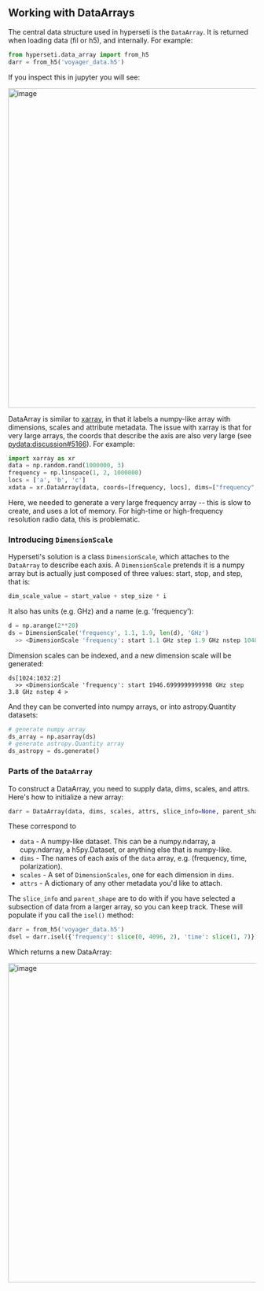 ## Working with DataArrays

The central data structure used in hyperseti is the `DataArray`. It is returned when loading data (fil or h5), and internally. For example:

```python
from hyperseti.data_array import from_h5
darr = from_h5('voyager_data.h5')
```
If you inspect this in jupyter you will see:

<img width="650" alt="image" src="https://user-images.githubusercontent.com/713251/126744321-575ecfc6-9f37-4cff-82b1-8e4351c1eaf9.png">

DataArray is similar to [xarray](http://xarray.pydata.org/en/stable/), in that it labels a numpy-like array with dimensions, scales and attribute metadata.
The issue with xarray is that for very large arrays, the coords that describe the axis are also very large (see [pydata:discussion#5166](https://github.com/pydata/xarray/discussions/5156)). For example:
```python
import xarray as xr
data = np.random.rand(1000000, 3)
frequency = np.linspace(1, 2, 1000000)
locs = ['a', 'b', 'c']
xdata = xr.DataArray(data, coords=[frequency, locs], dims=["frequency", "space"])
```
Here, we needed to generate a very large frequency array -- this is slow to create, and uses a lot of memory. For high-time or high-frequency resolution radio data,
this is problematic. 

### Introducing `DimensionScale`

Hyperseti's solution is a class `DimensionScale`, which attaches to the `DataArray` to describe each axis. 
A `DimensionScale` pretends it is a numpy array but is actually just composed of three values: start, stop, and step, that is:
```python
dim_scale_value = start_value + step_size * i
```

It also has units (e.g. GHz) and a name (e.g. 'frequency'):
```python
d = np.arange(2**20)
ds = DimensionScale('frequency', 1.1, 1.9, len(d), 'GHz')
  >> <DimensionScale 'frequency': start 1.1 GHz step 1.9 GHz nstep 1048576 >
```

Dimension scales can be indexed, and a new dimension scale will be generated:
```
ds[1024:1032:2]
  >> <DimensionScale 'frequency': start 1946.6999999999998 GHz step 3.8 GHz nstep 4 >
```

And they can be converted into numpy arrays, or into astropy.Quantity datasets:
```python
# generate numpy array
ds_array = np.asarray(ds)
# generate astropy.Quantity array
ds_astropy = ds.generate()
```

### Parts of the `DataArray`

To construct a DataArray, you need to supply data, dims, scales, and attrs. Here's how to initialize a new array:
```python
darr = DataArray(data, dims, scales, attrs, slice_info=None, parent_shape=None)
```
These correspond to
* `data` - A numpy-like dataset. This can be a numpy.ndarray, a cupy.ndarray, a h5py.Dataset, or anything else that is numpy-like.
* `dims` - The names of each axis of the `data` array, e.g. (frequency, time, polarization).
* `scales` - A set of `DimensionScales`, one for each dimension in `dims`.
* `attrs` - A dictionary of any other metadata you'd like to attach.

The `slice_info` and `parent_shape` are to do with if you have selected a subsection of data from a larger array, so you can keep track. 
These will populate if you call the `isel()` method:

```python
darr = from_h5('voyager_data.h5')
dsel = darr.isel({'frequency': slice(0, 4096, 2), 'time': slice(1, 7)})
```

Which returns a new DataArray:

<img width="650" alt="image" src="https://user-images.githubusercontent.com/713251/126745394-373cf705-ae94-48ca-ae6e-ab17d7d97075.png">
